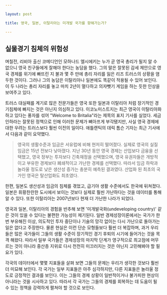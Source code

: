 ```yaml
---

layout: post

title: 영국, 일본, 이탈리아는 미개발 국가를 향해가는가?

---
```


## 실물경기 침체의 위험성
  
며칠전, 리비아 출신 코메디언인 모하나드 엘시에키는 누가 곧 영국 총리가 될지 알 수 없으니 영국 친구들에게 잘해야 한다는 농담을 했다. 그의 말은 잘못된 감세 제안으로 영국 경제를 위기에 빠뜨린 지 불과 몇 주 만에 총리 자리를 잃은 리즈 트러스의 상황을 염두한 것이다. 그러나 그의 농담은 이탈리아나 일본에도 똑같이 적용될 수 있어 보인다. 이 두 나라는 총리 자리를 놓고 마치 2년이 멀다하고 의자뺏기 게임을 하는 듯한 인상을 보여주고 있다. 
  
트러스 대실패를 계기로 많은 전문가들은 영국 또한 일본과 이탈리아 처럼 장기적인 경기침체에 빠지는 것은 아닌지 의심하고 있다. 이코노미스트지는 최근 영국이 이탈리아화 하고 있다는 풍자를 섞어 "Welcome to Britalia"라는 제목의 표지 기사를 실었다. 세금 인하라는 잘못된 정책으로 인해 이러한 문제가 뼈아프게 부각됐지만, 사실 영국 경제에 대한 우려는 트러스보다 훨씬 이전의 일이다. 애틀랜틱의 데릭 톰슨 기자는 최근 기사에서 다음과 같이 요약했다.  
  
> 영국의 생활수준과 임금은 서유럽에 비해 현저히 떨어졌다. 실제로 영국의 실질 임금은 15년 전보다 낮아졌다. 지난 30년 동안 영국 경제는 산업보다 금융을 선택했고, 영국 정부는 투자보다 긴축재정을 선택했으며, 영국 유권자들은 개방적이고 부유한 경제보다 폐쇄적이고 가난한 경제를 선택했다. 따라서 임금 하락과 놀라울 정도로 낮은 생산성 증가는 충분히 예측된 결과였다. 산업화 된 최초의 국가인 영국은 탈산업화도 최초였다.  
  
한편, 일본도 생산성과 임금의 침체를 겪었고, 급기야 생활 수준에서도 한국에 뒤쳐졌다. 일본은 휘황찬란한 도시에서 보이는 것보다 실제로 훨씬 가난하다는 것을 데이터를 통해 알 수 있다. 또한 이탈리아는 2007년보다 현재 더 가난한 나라가 되었다.  

영국과 일본, 이탈리아의 경험을 반추해 보면 '미개발국화(undeveloping country)' 같은 것이 있을 수 있다는 불편한 가능성이 제기된다. 일반 경제성장이론에서는 국가가 한번 부유해진 이상, 의도적인 투자 중단이나 기술의 망각 없이는 다시 가난으로 돌아가는 일은 없다고 주장한다. 물론 현실은 이런 단순 모형들보다 훨씬 더 복잡하며, 과거 우리들은 많은 국가들이 그들의 생활 수준이 장기적인 경기 후퇴의 시기에 들어가는 것을 목격 해왔다. 따라서 일부 국가들은 경제성장의 마지막 단계가 영구적으로 최고점에 머무르는 것이 아니라 중산층 지위로 다시 천천히 미끄러지는 것은 아닌지 고민해봐야 할 필요가 있다.  

각국의 데이터에서 몇몇 지표들을 살펴 보면 그들의 문제는 우리가 생각한 것보다 훨씬 더 미묘해 보인다. 각 국가는 일부 지표들은 아주 심각하지만, 다른 지표들은 놀라울 정도로 긍정적인 결과를 보인다. 이는 그들의 경제 상황이 일반적이거나 불가피한 현상이 아니라는 것을 시사하고 있다. 따라서 각 국가는 그들의 경제를 회복하는 데 도움이 될 수 있는 정책을 강력하게 펼쳐야 할 것으로 보인다.